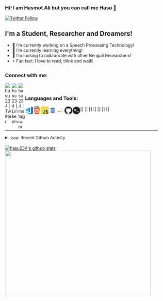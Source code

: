 ### Hi! I am Hasmot Ali but you can call me Hasu 👋
[![Twitter Follow](https://img.shields.io/twitter/follow/last_train_23?color=1DA1F2&logo=twitter&style=for-the-badge)](https://twitter.com/intent/follow?original_referer=https%3A%2F%2Fgithub.com%2Fhasu234&screen_name=hasu234)

## I'm a Student, Researcher and Dreamers!

- 🔭 I’m currently working on a Speech Processing Technology!
- 🌱 I’m currently learning everything!
- 👯 I’m looking to collaborate with other Bengali Researchers!
- ⚡ Fun fact: I love to read, think and walk!


### Connect with me:

[<img align="left" alt="hasu234 | Twitter" width="22px" src="https://cdn.jsdelivr.net/npm/simple-icons@v3/icons/twitter.svg" />][twitter]
[<img align="left" alt="hasu234 | LinkedIn" width="22px" src="https://cdn.jsdelivr.net/npm/simple-icons@v3/icons/linkedin.svg" />][linkedin]
[<img align="left" alt="hasu234 | Instagram" width="22px" src="https://cdn.jsdelivr.net/npm/simple-icons@v3/icons/instagram.svg" />][instagram]

<br />

### Languages and Tools:

[<img align="left" alt="Visual Studio Code" width="26px" src="https://raw.githubusercontent.com/github/explore/80688e429a7d4ef2fca1e82350fe8e3517d3494d/topics/visual-studio-code/visual-studio-code.png" />]
[<img align="left" alt="HTML5" width="26px" src="https://raw.githubusercontent.com/github/explore/80688e429a7d4ef2fca1e82350fe8e3517d3494d/topics/html/html.png" />]
[<img align="left" alt="JavaScript" width="26px" src="https://raw.githubusercontent.com/github/explore/80688e429a7d4ef2fca1e82350fe8e3517d3494d/topics/javascript/javascript.png" />]
[<img align="left" alt="SQL" width="26px" src="https://raw.githubusercontent.com/github/explore/80688e429a7d4ef2fca1e82350fe8e3517d3494d/topics/sql/sql.png" />]
[<img align="left" alt="MySQL" width="26px" src="https://raw.githubusercontent.com/github/explore/80688e429a7d4ef2fca1e82350fe8e3517d3494d/topics/mysql/mysql.png" />]
[<img align="left" alt="GitHub" width="26px" src="https://raw.githubusercontent.com/github/explore/78df643247d429f6cc873026c0622819ad797942/topics/github/github.png" />]
[<img align="left" alt="Terminal" width="26px" src="https://raw.githubusercontent.com/github/explore/80688e429a7d4ef2fca1e82350fe8e3517d3494d/topics/terminal/terminal.png" />]

<br />
<br />

---


<details>
  <summary>:zap: Recent Github Activity</summary>
  
<!--START_SECTION:activity-->
1. ❗️ Closed issue [#1](https://github.com//hasu234/hasu234-vscode-theme/issues/1) in [hasu234/hasu234-vscode-theme](https://github.com//hasu234/hasu234-vscode-theme)
2. 🎉 Merged PR [#2](https://github.com//hasu234/hasu234-vscode-theme/pull/2) in [hasu234/hasu234-vscode-theme](https://github.com//hasu234/hasu234-vscode-theme)
3. 🗣 Commented on [#1](https://github.com//hasu234/hasu234-vscode-theme/issues/1) in [hasu234/hasu234-vscode-theme](https://github.com//hasu234/hasu234-vscode-theme)
4. 💪 Opened PR [#6](https://github.com//colbyfayock/50-projects-for-react-and-the-static-web/pull/6) in [colbyfayock/50-projects-for-react-and-the-static-web](https://github.com//colbyfayock/50-projects-for-react-and-the-static-web)
5. 🗣 Commented on [#249](https://github.com//abhisheknaiidu/awesome-github-profile-readme/issues/249) in [abhisheknaiidu/awesome-github-profile-readme](https://github.com//abhisheknaiidu/awesome-github-profile-readme)
<!--END_SECTION:activity-->

</details>
<br />

<a href="https://github.com/hasu234">
  <img align="center" src="https://github-readme-stats.anuraghazra1.vercel.app/api?username=hasu234&show_icons=true&include_all_commits=true&theme=radical" alt="hasu234's github stats" />
</a>

<a href="https://github.com/hasu234">
  <!-- Change the `github-readme-stats.anuraghazra1.vercel.app` to `github-readme-stats.vercel.app`  -->
  <img height=480px width=480px align="center" src="https://github-readme-stats.vercel.app/api/top-langs/?username=hasu234&layout=compact&theme=radical" />
</a>
 

<!--
<details>
  <summary>:zap: Github Stats</summary>
  <img align="left" alt="hasu234's Github Stats" src="https://github-readme-stats.vercel.app/api?username=hasu234&show_icons=true&theme=radical&count_private=true&hide_border=true" />
</details>
<details>
  <summary>:zap: Repo Card</summary>
  [![ReadMe Card](https://github-readme-stats.vercel.app/api/pin/?username=hasu234&repo=github-readme-stats&theme=algolia)](https://github.com/anuraghazra/github-readme-stats)
</details>
<details>
  <summary>:zap: Most Used Language</summary>
  [![Top Langs](https://github-readme-stats.vercel.app/api/top-langs/?username=hasu234&layout=compact)](https://github.com/anuraghazra/github-readme-stats)
</details>
-->

[twitter]: https://twitter.com/last_train_23
[instagram]: https://www.instagram.com/last.train.23
[linkedin]: https://www.linkedin.com/in/hasmot-ali-hasu-29327b152/
